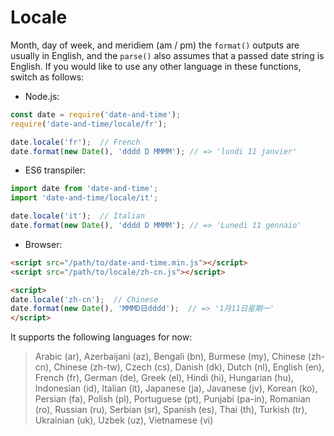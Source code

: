 # Locale
Month, day of week, and meridiem (am / pm) the `format()` outputs are usually in English, and the `parse()` also assumes that a passed date string is English. If you would like to use any other language in these functions, switch as follows:

- Node.js:
```javascript
const date = require('date-and-time');
require('date-and-time/locale/fr');

date.locale('fr');  // French
date.format(new Date(), 'dddd D MMMM'); // => 'lundi 11 janvier'
```

- ES6 transpiler:
```javascript
import date from 'date-and-time';
import 'date-and-time/locale/it';

date.locale('it');  // Italian
date.format(new Date(), 'dddd D MMMM'); // => 'Lunedì 11 gennaio'
```

- Browser:
```html
<script src="/path/to/date-and-time.min.js"></script>
<script src="/path/to/locale/zh-cn.js"></script>

<script>
date.locale('zh-cn');  // Chinese
date.format(new Date(), 'MMMD日dddd');  // => '1月11日星期一'
</script>
```

It supports the following languages for now:  
> Arabic (ar), Azerbaijani (az), Bengali (bn), Burmese (my), Chinese (zh-cn), Chinese (zh-tw), Czech (cs), Danish (dk), Dutch (nl), English (en), French (fr), German (de), Greek (el), Hindi (hi), Hungarian (hu), Indonesian (id), Italian (it), Japanese (ja), Javanese (jv), Korean (ko), Persian (fa), Polish (pl), Portuguese (pt), Punjabi (pa-in), Romanian (ro), Russian (ru), Serbian (sr), Spanish (es), Thai (th), Turkish (tr), Ukrainian (uk), Uzbek (uz), Vietnamese (vi)